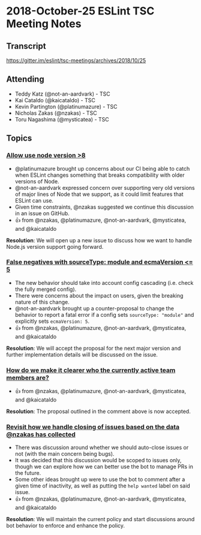 # 2018-October-25 ESLint TSC Meeting Notes

## Transcript

https://gitter.im/eslint/tsc-meetings/archives/2018/10/25

## Attending

* Teddy Katz (@not-an-aardvark) - TSC
* Kai Cataldo (@kaicataldo) - TSC
* Kevin Partington (@platinumazure) - TSC
* Nicholas Zakas (@nzakas) - TSC
* Toru Nagashima (@mysticatea) - TSC

## Topics

### [Allow use node version >8](https://github.com/eslint/eslint/issues/10981)

* @platinumazure brought up concerns about our CI being able to catch when ESLint changes something that breaks compatibility with older versions of Node.
* @not-an-aardvark expressed concern over supporting very old versions of major lines of Node that we support, as it could limit features that ESLint can use.
* Given time constraints, @nzakas suggested we continue this discussion in an issue on GitHub.
* :+1: from @nzakas, @platinumazure, @not-an-aardvark, @mysticatea, and @kaicataldo

**Resolution**: We will open up a new issue to discuss how we want to handle Node.js version support going forward.

### [False negatives with sourceType: module and ecmaVersion <= 5](https://github.com/eslint/eslint/issues/9687)

* The new behavior should take into account config cascading (i.e. check the fully merged config).
* There were concerns about the impact on users, given the breaking nature of this change.
* @not-an-aardvark brought up a counter-proposal to change the behavior to report a fatal error if a config sets `sourceType: "module"` and explicitly sets `ecmaVersion: 5`.
* :+1: from @nzakas, @platinumazure, @not-an-aardvark, @mysticatea, and @kaicataldo

**Resolution**: We will accept the proposal for the next major version and further implementation details will be discussed on the issue.

### [How do we make it clearer who the currently active team members are?](https://github.com/eslint/tsc-meetings/issues/105#issuecomment-432412326)

* :+1: from @nzakas, @platinumazure, @not-an-aardvark, @mysticatea, and @kaicataldo

**Resolution**: The proposal outlined in the comment above is now accepted. 

### [Revisit how we handle closing of issues based on the data @nzakas has collected](https://github.com/eslint/tsc-meetings/issues/105#issuecomment-431639429)

* There was discussion around whether we should auto-close issues or not (with the main concern being bugs).
* It was decided that this discussion would be scoped to issues only, though we can explore how we can better use the bot to manage PRs in the future.
* Some other ideas brought up were to use the bot to comment after a given time of inactivity, as well as putting the `help wanted` label on said issue.
* :+1: from @nzakas, @platinumazure, @not-an-aardvark, @mysticatea, and @kaicataldo

**Resolution**: We will maintain the current policy and start discussions around bot behavior to enforce and enhance the policy.
